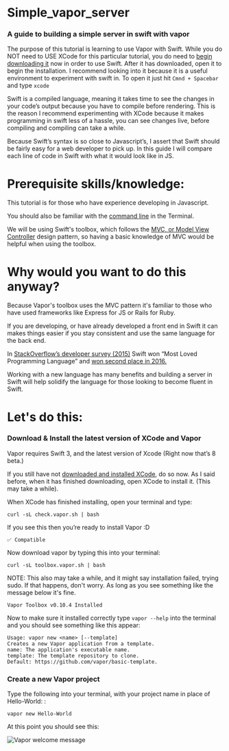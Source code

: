 # Simple_vapor_server
### A guide to building a simple server in swift with vapor

The purpose of this tutorial is learning to use Vapor with Swift. While you do NOT need to USE XCode for this particular tutorial, you do need to [begin downloading it](https://itunes.apple.com/us/app/xcode/id497799835?mt=12) now in order to use Swift. After it has downloaded, open it to begin the installation. I recommend looking into it because it is a useful environment to experiment with swift in. To open it just hit ` Cmnd + Spacebar ` and type `xcode`

Swift is a compiled language, meaning it takes time to see the changes in your code’s output because you have to compile before rendering. This is the reason I recommend experimenting with XCode because it makes programming in swift less of a hassle, you can see changes live, before compiling and compiling can take a while.

Because Swift’s syntax is so close to Javascript’s, I assert that Swift should be fairly easy for a web developer to pick up. In this guide I will compare each line of code in Swift with what it would look like in JS. 

# Prerequisite skills/knowledge:

This tutorial is for those who have experience developing in Javascript.

You should also be familiar with the [command line](http://blog.teamtreehouse.com/introduction-to-the-mac-os-x-command-line) in the Terminal.

We will be using Swift's toolbox, which follows the [MVC, or Model View Controller](https://blog.codinghorror.com/understanding-model-view-controller/) design pattern, so having a basic knowledge of MVC would be helpful when using the toolbox.


# Why would you want to do this anyway?

Because Vapor's toolbox uses the MVC pattern it's familiar to those who have used frameworks like Express for JS or Rails for Ruby.

If you are developing, or have already developed a front end in Swift it can makes things easier if you stay consistent and use the same language for the back end.

In [StackOverflow’s developer survey (2015)](https://stackoverflow.com/research/developer-survey-2015#tech-super) Swift won “Most Loved Programming Language” and [won second place in 2016.](https://stackoverflow.com/research/developer-survey-2016#technology-most-loved-dreaded-and-wanted)

Working with a new language has many benefits and building a server in Swift will help solidify the language for those looking to become fluent in Swift.

# Let's do this:

### Download & Install the latest version of XCode and Vapor

Vapor requires Swift 3, and the latest version of Xcode (Right now that’s 8 beta.)

If you still have not [downloaded and installed XCode](https://itunes.apple.com/us/app/xcode/id497799835?mt=12), do so now. As I said before, when it has finished downloading, open XCode to install it. (This may take a while).

When XCode has finished installing, open your terminal and type:

```
curl -sL check.vapor.sh | bash
```

If you see this then you’re ready to install Vapor :D 

```
✅ Compatible
```

Now download vapor by typing this into your terminal:

```
curl -sL toolbox.vapor.sh | bash
```

NOTE: This also may take a while, and it might say installation failed, trying sudo. If that happens, don't worry. As long as you see something like the message below it's fine.

```
Vapor Toolbox v0.10.4 Installed
```
 Now to make sure it installed correctly type `vapor --help` into the terminal and you should see something like this appear:

```
Usage: vapor new <name> [--template]
Creates a new Vapor application from a template.
name: The application's executable name.
template: The template repository to clone. 
Default: https://github.com/vapor/basic-template.
```

### Create a new Vapor project

Type the following into your terminal, with your project name in place of Hello-World:
:

```
vapor new Hello-World
```

At this point you should see this:

![Vapor welcome message](http://i65.tinypic.com/143f4n5.png)









